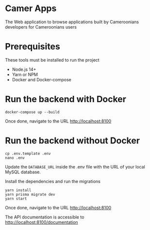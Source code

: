 # Camer Apps

The Web application to browse applications built by Cameroonians developers for Cameroonians users

# Prerequisites
These tools must be installed to run the project
* Node.js 14+
* Yarn or NPM
* Docker and Docker-compose

# Run the backend with Docker
```shell
docker-compose up --build
```
Once done, navigate to the URL [http://localhost:8100](http://localhost:8100)

# Run the backend without Docker
```shell
cp .env.template .env
nano .env
```
Update the `DATABASE_URL` inside the .env file with the URL of your local MySQL database.

Install the dependencies and run the migrations
```shell
yarn install
yarn prisma migrate dev
yarn start
```
Once done, navigate to the URL [http://localhost:8100](http://localhost:8100)

The API documentation is accessible to [http://localhost:8100/documentation](http://localhost:8100/documentation)
